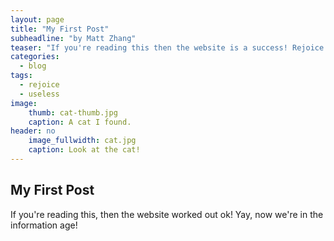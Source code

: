 ```yaml
---
layout: page
title: "My First Post"
subheadline: "by Matt Zhang"
teaser: "If you're reading this then the website is a success! Rejoice!"
categories:
  - blog
tags:
  - rejoice
  - useless
image:
    thumb: cat-thumb.jpg
    caption: A cat I found.
header: no
    image_fullwidth: cat.jpg
    caption: Look at the cat!
---
```

## My First Post
If you're reading this, then the website worked out ok! Yay, now we're in the information age!
